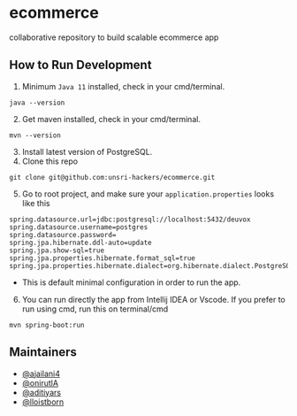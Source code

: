 # ecommerce

collaborative repository to build scalable ecommerce app

## How to Run Development
1. Minimum `Java 11` installed, check in your cmd/terminal.
```
java --version
```
2. Get maven installed, check in your cmd/terminal.
```
mvn --version
```
3. Install latest version of PostgreSQL.
4. Clone this repo 
```
git clone git@github.com:unsri-hackers/ecommerce.git
```
5. Go to root project, and make sure your `application.properties` looks like this
```
spring.datasource.url=jdbc:postgresql://localhost:5432/deuvox
spring.datasource.username=postgres
spring.datasource.password=
spring.jpa.hibernate.ddl-auto=update
spring.jpa.show-sql=true
spring.jpa.properties.hibernate.format_sql=true
spring.jpa.properties.hibernate.dialect=org.hibernate.dialect.PostgreSQL81Dialect
```
* This is default minimal configuration in order to run the app.
6. You can run directly the app from Intellij IDEA or Vscode. If you prefer to run using cmd, run this on terminal/cmd
```
mvn spring-boot:run
```

## Maintainers

- [@ajailani4](https://github.com/ajailani4)
- [@onirutlA](https://github.com/onirutlA)
- [@aditiyars](https://github.com/aditiyars)
- [@lloistborn](https://github.com/lloistborn)
